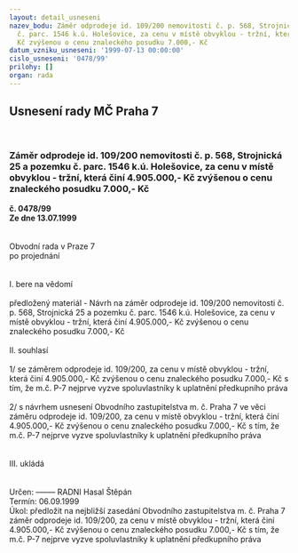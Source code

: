 ```yaml
---
layout: detail_usneseni
nazev_bodu: Záměr odprodeje id. 109/200 nemovitosti č. p. 568, Strojnická 25 a pozemku
  č. parc. 1546 k.ú. Holešovice, za cenu v místě obvyklou - tržní, která činí 4.905.000,-
  Kč zvýšenou o cenu znaleckého posudku 7.000,- Kč
datum_vzniku_usneseni: '1999-07-13 00:00:00'
cislo_usneseni: '0478/99'
prilohy: []
organ: rada
---
```

<div id="ucUsn_pList" class="usn">
	<span><h2>Usnesení rady MČ Praha 7 </h2>
<br></span><div class="standBody">
<span><h3>Záměr odprodeje id. 109/200 nemovitosti č. p. 568, Strojnická 25 a pozemku č. parc. 1546 k.ú. Holešovice, za cenu v místě obvyklou - tržní, která činí 4.905.000,- Kč zvýšenou o cenu znaleckého posudku 7.000,- Kč</h3></span><div class="center">
		<strong>č. 0478/99</strong><br>
	</div>
<div class="center">
		<strong>Ze dne 13.07.1999</strong><br><br>
	</div>
<br>Obvodní rada v Praze 7<br>po projednání<br><br><br>I.	bere na vědomí<br><br> předložený materiál - Návrh na záměr odprodeje id. 109/200 nemovitosti č. p. 568, Strojnická 25 a pozemku č. parc. 1546 k.ú. Holešovice, za cenu v místě obvyklou - tržní, která činí 4.905.000,- Kč zvýšenou o cenu znaleckého posudku 7.000,- Kč<br><br>II.	souhlasí <br><br>1/ se záměrem odprodeje id. 109/200, za cenu v místě obvyklou - tržní, která činí 4.905.000,- Kč zvýšenou o cenu znaleckého posudku 7.000,- Kč s tím, že m.č. P-7 nejprve vyzve spoluvlastníky k uplatnění předkupního práva <br><br>2/ s návrhem usnesení Obvodního zastupitelstva m. č. Praha 7 ve věci záměru odprodeje id. 109/200, za cenu v místě obvyklou - tržní, která činí 4.905.000,- Kč zvýšenou o cenu znaleckého posudku 7.000,- Kč s tím, že m.č. P-7 nejprve vyzve spoluvlastníky k uplatnění předkupního práva <br><br><br>III.	ukládá <br><br><br> Určen:	–––––	RADNI Hasal Štěpán<br>Termín: 06.09.1999<br>Úkol:	předložit na nejbližší zasedání Obvodního zastupitelstva m. č. Praha 7 záměr odprodeje id. 109/200, za cenu v místě obvyklou - tržní, která činí 4.905.000,- Kč zvýšenou o cenu znaleckého posudku 7.000,- Kč s tím, že m.č. P-7 nejprve vyzve spoluvlastníky k uplatnění předkupního práva <br>
</div>
</div>
